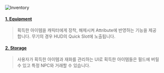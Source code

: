 ![Inventory](https://github.com/yolong1020/EldenRing/assets/87303898/f6812ab4-5d8a-4001-98ec-545a0264dac5)

#### [1. Equipment](https://github.com/yolong1020/EldenRing/blob/main/Overviews/UI/Inventory/Inventory%20-%20Equipment.md)
> 획득한 아이템을 캐릭터에게 장착, 해제시켜 Attribute에 반영하는 기능을 제공합니다. 무기의 경우 HUD의 Quick Slot에 노출됩니다.
  
#### [2. Storage](https://github.com/yolong1020/EldenRing/blob/main/Overviews/UI/Inventory/Inventory%20-%20Storage.md)
> 사용자가 획득한 아이템과 재화를 관리하는 UI로 획득한 아이템들은 필드에 버릴 수 있고 특정 NPC와 거래할 수 있습니다.

